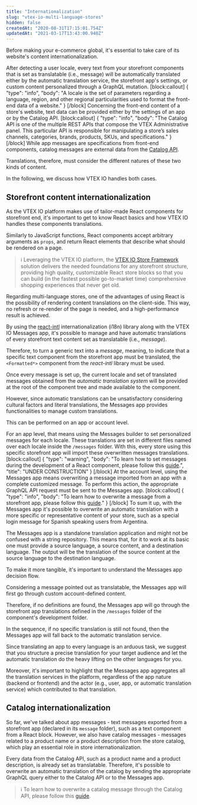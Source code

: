 ```yaml
---
title: "Internationalization"
slug: "vtex-io-multi-language-stores"
hidden: false
createdAt: "2020-08-31T17:15:01.754Z"
updatedAt: "2021-03-17T13:43:00.948Z"
---
```

Before making your e-commerce global, it's essential to take care of its website's content internationalization.

After detecting a user locale, every text from your storefront components that is set as translatable (i.e., message) will be automatically translated either by the automatic translation service, the storefront app's settings, or custom content personalized through a GraphQL mutation.
[block:callout]
{
  "type": "info",
  "body": "A locale is the set of parameters regarding a language, region, and other regional particularities used to format the front-end data of a website."
}
[/block]
Concerning the front-end content of a store's website, text data can be provided either by the settings of an app or by the Catalog API. 
[block:callout]
{
  "type": "info",
  "body": "The Catalog API is one of the multiple REST APIs that compose the VTEX Administrative panel. This particular API is responsible for manipulating a store’s sales channels, categories, brands, products, SKUs, and specifications."
}
[/block]
While app messages are specifications from front-end components, catalog messages are external data from the [Catalog API](https://developers.vtex.com/reference/catalog-api-overview).

Translations, therefore, must consider the different natures of these two kinds of content. 

In the following, we discuss how VTEX IO handles both cases.

## Storefront content internationalization

As the VTEX IO platform makes use of tailor-made React components for storefront end, it's important to get to know React basics and how VTEX IO handles these components translations.

Similarly to JavaScript functions, React components accept arbitrary arguments as `props`, and return React elements that describe what should be rendered on a page.

> ℹ️ Leveraging the VTEX IO platform, the [VTEX IO Store Framework](https://developers.vtex.com/docs/frequently-asked-questions) solution delivers the needed foundations for any storefront structure, providing high quality, customizable React store blocks so that you can build (in the fastest possible go-to-market time) comprehensive shopping experiences that never get old.

Regarding multi-language stores, one of the advantages of using React is the possibility of rendering content translations on the client-side. This way, no refresh or re-render of the page is needed, and a high-performance result is achieved.

By using the [react-intl](https://www.npmjs.com/package/react-intl) internationalization (i18n) library along with the VTEX IO Messages app, it's possible to manage and have automatic translations of every storefront text content set as translatable (i.e., *message*).

Therefore, to turn a generic text into a *message*, meaning, to indicate that a specific text component from the storefront app must be translated, the `<Formatted*>` component from the *react-intl* library must be used. 

Once every message is set up, the current locale and set of translated messages obtained from the *automatic translation system* will be provided at the root of the component tree and made available to the component.

However, since automatic translations can be unsatisfactory considering cultural factors and literal translations, the Messages app provides functionalities to manage custom translations.

This can be performed on an app or account level. 

For an app level, that means using the Messages builder to set personalized messages for each locale. These translations are set in different files named over each locale inside the `/messages` folder. With this, every store using this specific storefront app will import these overwritten messages translations.
[block:callout]
{
  "type": "warning",
  "body": "To learn how to set messages during the development of a React component, please follow this [guide]().",
  "title": "UNDER CONSTRUCTION"
}
[/block]
At the account level, using the Messages app means overwriting a message imported from an app with a complete customized message. To perform this action, the appropriate GraphQL API request must be sent to the Messages app.
[block:callout]
{
  "type": "info",
  "body": "To learn how to overwrite a message from a storefront app, please follow this [guide](https://developers.vtex.com/docs/storefront-content-internationalization)."
}
[/block]
To sum it up, with the Messages app it's possible to overwrite an automatic translation with a more specific or representative content of your store, such as a special login message for Spanish speaking users from Argentina.

The Messages app is a standalone translation application and might not be confused with a string repository. This means that, for it to work at its basic one must provide a source language, a source content, and a destination language. The output will be the translation of the source content at the source language to the destination language.

To make it more tangible, it's important to understand the Messages app decision flow.

Considering a message pointed out as translatable, the Messages app will first go through custom account-defined content. 

Therefore, if no definitions are found, the Messages app will go through the storefront app translations defined in the `/messages` folder of the component's development folder. 

In the sequence, if no specific translation is still not found, then the Messages app will fall back to the automatic translation service.

Since translating an app to every language is an arduous task, we suggest that you structure a precise translation for your target audience and let the automatic translation do the heavy lifting on the other languages for you.

Moreover, it's important to highlight that the Messages app aggregates all the translation services in the platform, regardless of the app nature (backend or frontend) and the actor (e.g., user, app, or automatic translation service) which contributed to that translation.

## Catalog internationalization

So far, we've talked about app messages - text messages exported from a storefront app (declared in its `message` folder), such as a text component from a React block. However, we also have catalog messages - messages related to a product name or a product description from the store catalog, which play an essential role in store internationalization.

Every data from the Catalog API, such as a product name and a product description, is already set as translatable. Therefore, it's possible to overwrite an automatic translation of the catalog by sending the appropriate GraphQL query either to the Catalog API or to the Messages app.

> ℹ️ To learn how to overwrite a catalog message through the Catalog API, please follow this [guide](https://developers.vtex.com/docs/guides/catalog-internationalization).
